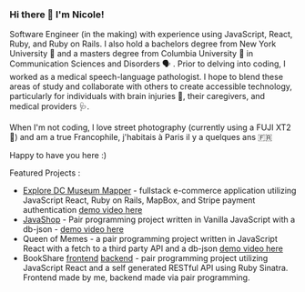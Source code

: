 ### Hi there 👋 I'm Nicole!

Software Engineer (in the making) with experience using JavaScript, React, Ruby, and Ruby on Rails. I also hold a bachelors degree from New York University 💜 and a masters degree from Columbia University 👑 in Communication Sciences and Disorders 🗣 . Prior to delving into coding, I worked as a medical speech-language pathologist. I hope to blend these areas of study and collaborate with others to create accessible technology, particularly for individuals with brain injuries 🧠, their caregivers, and medical providers 🩺. 

When I'm not coding, I love street photography (currently using a FUJI XT2 📸) and am a true Francophile, j'habitais à Paris il y a quelques ans 🇫🇷

Happy to have you here :) 

Featured Projects : 

- [Explore DC Museum Mapper](https://github.com/nccandiotti/museum-mapper) - fullstack e-commerce application utilizing JavaScript React, Ruby on Rails, MapBox, and Stripe payment authentication [demo video here](https://youtu.be/KuQ8JlcgEBU)
- [JavaShop](https://github.com/nccandiotti/JavaScript-Dom-Manipulation-Project) - Pair programming project written in Vanilla JavaScript with a db-json - [demo video here](https://www.youtube.com/watch?v=NT9CAkm643w)
- Queen of Memes - a pair programming project written in JavaScript React with a fetch to a third party API and a db-json [demo video here](https://youtu.be/9qAre5FtZfs)
- BookShare [frontend](https://github.com/nccandiotti/sinatra-books-frontend-2) [backend](https://github.com/Juliag875/phase-3-sinatra-react-project) - pair programming project utilizing JavaScript React and a self generated RESTful API using Ruby Sinatra. Frontend made by me, backend made via pair programming. 


<!--
**nccandiotti/nccandiotti** is a ✨ _special_ ✨ repository because its `README.md` (this file) appears on your GitHub profile.

Here are some ideas to get you started:

- 🔭 I’m currently working on ...
- 🌱 I’m currently learning ...
- 👯 I’m looking to collaborate on ...
- 🤔 I’m looking for help with ...
- 💬 Ask me about ...
- 📫 How to reach me: ...
- 😄 Pronouns: ...
- ⚡ Fun fact: ...
-->
